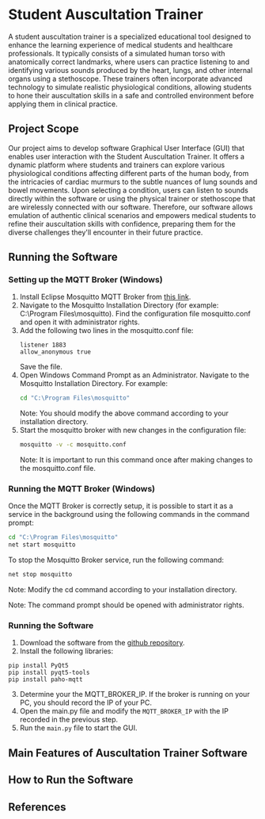 # Student Auscultation Trainer

A student auscultation trainer is a specialized educational tool designed to enhance the learning experience of medical students and healthcare professionals. It typically consists of a simulated human torso with anatomically correct landmarks, where users can practice listening to and identifying various sounds produced by the heart, lungs, and other internal organs using a stethoscope. These trainers often incorporate advanced technology to simulate realistic physiological conditions, allowing students to hone their auscultation skills in a safe and controlled environment before applying them in clinical practice.

## Project Scope

Our project aims to develop software Graphical User Interface (GUI) that enables user interaction with the Student Auscultation Trainer. It offers a dynamic platform where students and trainers can explore various physiological conditions affecting different parts of the human body, from the intricacies of cardiac murmurs to the subtle nuances of lung sounds and bowel movements. Upon selecting a condition, users can listen to sounds directly within the software or using the physical trainer or stethoscope that are wirelessly connected with our software. Therefore, our software allows emulation of authentic clinical scenarios and empowers medical students to refine their auscultation skills with confidence, preparing them for the diverse challenges they'll encounter in their future practice.

## Running the Software

### Setting up the MQTT Broker (Windows)

1. Install Eclipse Mosquitto MQTT Broker from [this link](https://mosquitto.org/).
2. Navigate to the Mosquitto Installation Directory (for example: C:\Program Files\mosquitto). Find the configuration file mosquitto.conf and open it with administrator rights.
3. Add the following two lines in the mosquitto.conf file:
    ```
    listener 1883
    allow_anonymous true
    ```
    Save the file.
4. Open Windows Command Prompt as an Administrator. Navigate to the Mosquitto Installation Directory. For example:
    ```bash
    cd "C:\Program Files\mosquitto" 
    ```
    Note: You should modify the above command according to your installation directory.
5. Start the mosquitto broker with new changes in the configuration file:
    ```bash
    mosquitto -v -c mosquitto.conf
    ```
    Note: It is important to run this command once after making changes to the mosquitto.conf file.

### Running the MQTT Broker (Windows)

Once the MQTT Broker is correctly setup, it is possible to start it as a service in the background using the following commands in the command prompt:
```bash
cd "C:\Program Files\mosquitto" 
net start mosquitto
```

To stop the Mosquitto Broker service, run the following command:
```bash
net stop mosquitto
```

Note: Modify the cd command according to your installation directory.

Note: The command prompt should be opened with administrator rights.

### Running the Software

1. Download the software from the [github repository](https://github.com/fabeha-raheel/embedded-project).
2. Install the following libraries:
```
pip install PyQt5
pip install pyqt5-tools
pip install paho-mqtt
```
3. Determine your the MQTT_BROKER_IP. If the broker is running on your PC, you should record the IP of your PC.
4. Open the main.py file and modify the ``` MQTT_BROKER_IP ``` with the IP recorded in the previous step.
5. Run the ``` main.py ``` file to start the GUI.

## Main Features of Auscultation Trainer Software



## How to Run the Software

## References
